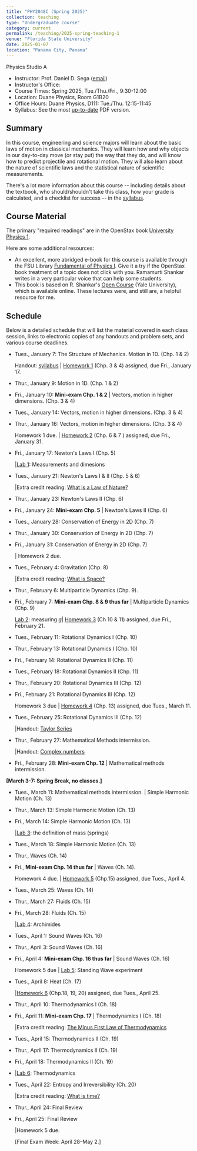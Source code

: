 ```yaml
---
title: "PHY2048C (Spring 2025)"
collection: teaching
type: "Undergraduate course"
category: current
permalink: /teaching/2025-spring-teaching-1
venue: "Florida State University"
date: 2025-01-07
location: "Panama City, Panama"
---
```

Physics Studio A

* Instructor:	Prof. Daniel D. Sega ([email](mailto:dsega@fsu.edu))
* Instructor's Office:  	
* Course Times: Spring 2025, Tue./Thu./Fri., 9:30-12:00
* Location:	Duane Physics, Room G1B20
* Office Hours:	Duane Physics, D111: Tue./Thu. 12:15-11:45
* Syllabus:	See the most [up-to-date](astrosega.github.io/files/2048C.pdf) PDF version.

Summary
-----------
In this course, engineering and science majors will learn about the basic laws of motion in classical mechanics. They will learn how and why objects in our day-to-day move (or stay put) the way that they do, and will know how to predict projectile and rotational motion. They will also learn about the nature of scientific laws and the statistical nature of scientific measurements.

There's a lot more information about this course -- including details about the textbook, who should/shouldn't take this class, how your grade is calculated, and a checklist for success -- in the [syllabus](astrosega.github.io/files/2048C.pdf).

Course Material
--------------
The primary "required readings" are in the OpenStax book [University Physics 1](https://openstax.org/details/books/university-physics-volume-1). 

Here are some additional resources:

* An excellent, more abridged e-book for this course is available through the FSU Library [Fundamental of Physics I](https://fsu-flvc.primo.exlibrisgroup.com/discovery/openurl?institution=01FALSC_FSU&vid=01FALSC_FSU:Home&isbn=9780300243772&genre=book&eisbn=9780300249583&title=Fundamentals%20of%20Physics%20I&sid=jstor:jstor). Give it a try if the OpenStax book treatment of a topic does not click with you. Ramamurti Shankar writes in a very particular voice that can help some students.
* This book is based on R. Shankar's [Open Course](https://oyc.yale.edu/physics/phys-200) (Yale University), which is available online. These lectures were, and still are, a helpful resource for me.

Schedule
-------------

Below is a detailed schedule that will list the material covered in each class session, links to electronic copies of any handouts and problem sets, and various course deadlines.

* Tues., January 7: The Structure of Mechanics. Motion in 1D. (Chp. 1 & 2)

  Handout: [syllabus](astrosega.github.io/files/2048C.pdf) | [Homework 1](astrosega.github.io/files/2048Chw1.pdf) (Chp. 3 & 4) assigned, due Fri., January 17.
* Thur., January 9: Motion in 1D. (Chp. 1 & 2)
* Fri., January 10: **Mini-exam Chp. 1 & 2** \| Vectors, motion in higher dimensions. (Chp. 3 & 4)
* Tues., January 14: Vectors, motion in higher dimensions. (Chp. 3 & 4)
* Thur., January 16: Vectors, motion in higher dimensions. (Chp. 3 & 4)

  Homework 1 due. | [Homework 2](astrosega.github.io/files/2048Chw2.pdf) (Chp. 6 & 7 ) assigned, due Fri., January 31.
* Fri., January 17: Newton's Laws I (Chp. 5)

  |[Lab 1](astrosega.github.io/files/2048Clab1.pdf): Measurements and dimesions
* Tues., January 21: Newton's Laws I & II (Chp. 5 & 6)
  
  |Extra credit reading: [What is a Law of Nature?](https://1000wordphilosophy.com/2014/02/17/laws-of-nature/)
* Thur., January 23: Newton's Laws II (Chp. 6)
* Fri., January 24: **Mini-exam Chp. 5** \| Newton's Laws II (Chp. 6)
* Tues., January 28: Conservation of Energy in 2D (Chp. 7)
* Thur., January 30: Conservation of Energy in 2D (Chp. 7)
* Fri., January 31: Conservation of Energy in 2D (Chp. 7)

  | Homework 2 due.
* Tues., February 4: Gravitation (Chp. 8)

  |Extra credit reading: [What is Space?](https://1000wordphilosophy.com/2022/08/03/what-is-space/)
* Thur., February 6: Multiparticle Dynamics (Chp. 9).
* Fri., February 7: **Mini-exam Chp. 8 & 9 thus far** \| Multiparticle Dynamics (Chp. 9)

  [Lab 2](astrosega.github.io/files/2048Clab2.pdf): measuring *g*| [Homework 3](astrosega.github.io/files/2048Chw3.pdf) (Ch 10 & 11) assigned, due Fri., February 21.
* Tues., February 11: Rotational Dynamics I (Chp. 10)
* Thur., February 13: Rotational Dynamics I (Chp. 10)
* Fri., February 14: Rotational Dynamics II (Chp. 11)
* Tues., February 18: Rotational Dynamics II (Chp. 11)
* Thur., February 20: Rotational Dynamics III (Chp. 12)
* Fri., February 21: Rotational Dynamics III (Chp. 12)

  Homework 3 due | [Homework 4](astrosega.github.io/files/2048Chw4.pdf) (Chp. 13) assigned, due Tues., March 11.
* Tues., February 25: Rotational Dynamics III (Chp. 12)

  |Handout: [Taylor Series](astrosega.github.io/files/2048Cmath1.pdf)
* Thur., February 27: Mathematical Methods intermission.

  |Handout: [Complex numbers](astrosega.github.io/files/2048Cmath2.pdf)
* Fri., February 28: **Mini-exam Chp. 12** \| Mathematical methods intermission.

**[March 3-7: Spring Break, no classes.]**
  
* Tues., March 11: Mathematical methods intermission. \| Simple Harmonic Motion (Ch. 13) 
* Thur., March 13: Simple Harmonic Motion (Ch. 13)
* Fri., March 14: Simple Harmonic Motion (Ch. 13)

  |[Lab 3](astrosega.github.io/files/2048Clab3.pdf): the definition of mass (springs)
* Tues., March 18: Simple Harmonic Motion (Ch. 13)
* Thur., Waves (Ch. 14)
* Fri., **Mini-exam Chp. 14 thus far** \| Waves (Ch. 14).

  Homework 4 due. | [Homework 5](astrosega.github.io/files/2048Chw4.pdf) (Chp.15) assigned, due Tues., April 4.
* Tues., March 25: Waves (Ch. 14)
* Thur., March 27: Fluids (Ch. 15)
* Fri., March 28: Fluids (Ch. 15)
  
   |[Lab 4](astrosega.github.io/files/2048Clab4.pdf): Archimides
* Tues., April 1: Sound Waves (Ch. 16)
* Thur., April 3: Sound Waves (Ch. 16)
* Fri., April 4: **Mini-exam Chp. 16 thus far** \|  Sound Waves (Ch. 16)

  Homework 5 due | [Lab 5](astrosega.github.io/files/2048Clab5.pdf): Standing Wave experiment
* Tues., April 8: Heat (Ch. 17)
  
  |[Homework 6](astrosega.github.io/files/2048Chw4.pdf) (Chp.18, 19, 20) assigned, due Tues., April 25.
* Thur., April 10: Thermodynamics I (Ch. 18)
* Fri., April 11: **Mini-exam Chp. 17** \| Thermodynamics I (Ch. 18)
  
  |Extra credit reading: [The Minus First Law of Thermodynamics](astrosega.github.io/files/minusfirst.pdf)
* Tues., April 15: Thermodynamics II (Ch. 19)
* Thur., April 17: Thermodynamics II (Ch. 19)
* Fri., April 18: Thermodynamics II (Ch. 19)

* |[Lab 6](astrosega.github.io/files/2048Clab6.pdf): Thermodynamics
* Tues., April 22: Entropy and Irreversibility (Ch. 20)

  |Extra credit reading: [What is time?](https://1000wordphilosophy.com/2023/07/17/times-arrow/)
* Thur., April 24: Final Review
* Fri., April 25: Final Review

  |Homework 5 due.

  [Final Exam Week: April 28–May 2.]
